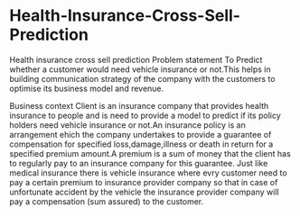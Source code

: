 # Health-Insurance-Cross-Sell-Prediction
Health insurance cross sell prediction
Problem statement
To Predict whether a customer would need vehicle insurance or not.This helps in building communication strategy of the company with the customers to optimise its business model and revenue.

Business context
Client is an insurance company that provides health insurance to people and is need to provide a model to predict if its policy holders need vehicle insurance or not.An insurance policy is an arrangement ehich the company undertakes to provide a guarantee of compensation for specified loss,damage,illness or death in return for a specified premium amount.A premium is a sum of money that the client has to regularly pay to an insurance company for this guarantee. Just like medical insurance there is vehicle insurance where evry customer need to pay a certain premium to insurance provider company so that in case of unfortunate accident by the vehicle the insurance provider company will pay a compensation (sum assured) to the customer.
